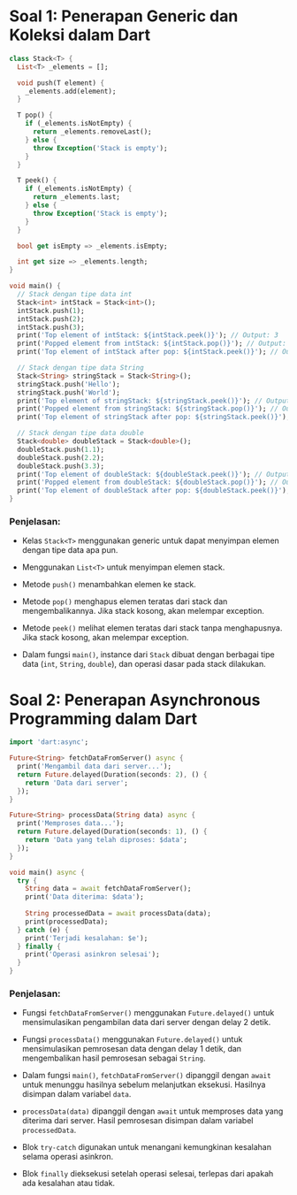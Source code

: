 # Soal 1: Penerapan Generic dan Koleksi dalam Dart

```dart
class Stack<T> {
  List<T> _elements = [];

  void push(T element) {
    _elements.add(element);
  }

  T pop() {
    if (_elements.isNotEmpty) {
      return _elements.removeLast();
    } else {
      throw Exception('Stack is empty');
    }
  }

  T peek() {
    if (_elements.isNotEmpty) {
      return _elements.last;
    } else {
      throw Exception('Stack is empty');
    }
  }

  bool get isEmpty => _elements.isEmpty;

  int get size => _elements.length;
}

void main() {
  // Stack dengan tipe data int
  Stack<int> intStack = Stack<int>();
  intStack.push(1);
  intStack.push(2);
  intStack.push(3);
  print('Top element of intStack: ${intStack.peek()}'); // Output: 3
  print('Popped element from intStack: ${intStack.pop()}'); // Output: 3
  print('Top element of intStack after pop: ${intStack.peek()}'); // Output: 2

  // Stack dengan tipe data String
  Stack<String> stringStack = Stack<String>();
  stringStack.push('Hello');
  stringStack.push('World');
  print('Top element of stringStack: ${stringStack.peek()}'); // Output: World
  print('Popped element from stringStack: ${stringStack.pop()}'); // Output: World
  print('Top element of stringStack after pop: ${stringStack.peek()}'); // Output: Hello

  // Stack dengan tipe data double
  Stack<double> doubleStack = Stack<double>();
  doubleStack.push(1.1);
  doubleStack.push(2.2);
  doubleStack.push(3.3);
  print('Top element of doubleStack: ${doubleStack.peek()}'); // Output: 3.3
  print('Popped element from doubleStack: ${doubleStack.pop()}'); // Output: 3.3
  print('Top element of doubleStack after pop: ${doubleStack.peek()}'); // Output: 2.2
}
```

### Penjelasan:

- Kelas `Stack<T>` menggunakan generic untuk dapat menyimpan elemen dengan tipe data apa pun.

- Menggunakan `List<T>` untuk menyimpan elemen stack.

- Metode `push()` menambahkan elemen ke stack.

- Metode `pop()` menghapus elemen teratas dari stack dan mengembalikannya. Jika stack kosong, akan melempar exception.

- Metode `peek()` melihat elemen teratas dari stack tanpa menghapusnya. Jika stack kosong, akan melempar exception.

- Dalam fungsi `main()`, instance dari `Stack` dibuat dengan berbagai tipe data (`int`, `String`, `double`), dan operasi dasar pada stack dilakukan.

# Soal 2: Penerapan Asynchronous Programming dalam Dart
```dart
import 'dart:async';

Future<String> fetchDataFromServer() async {
  print('Mengambil data dari server...');
  return Future.delayed(Duration(seconds: 2), () {
    return 'Data dari server';
  });
}

Future<String> processData(String data) async {
  print('Memproses data...');
  return Future.delayed(Duration(seconds: 1), () {
    return 'Data yang telah diproses: $data';
  });
}

void main() async {
  try {
    String data = await fetchDataFromServer();
    print('Data diterima: $data');
    
    String processedData = await processData(data);
    print(processedData);
  } catch (e) {
    print('Terjadi kesalahan: $e');
  } finally {
    print('Operasi asinkron selesai');
  }
}
```
### Penjelasan:

- Fungsi `fetchDataFromServer()` menggunakan `Future.delayed()` untuk mensimulasikan pengambilan data dari server dengan delay 2 detik.

- Fungsi `processData()` menggunakan `Future.delayed()` untuk mensimulasikan pemrosesan data dengan delay 1 detik, dan mengembalikan hasil pemrosesan sebagai `String`.

- Dalam fungsi `main()`, `fetchDataFromServer()` dipanggil dengan `await` untuk menunggu hasilnya sebelum melanjutkan eksekusi. Hasilnya disimpan dalam variabel `data`.

- `processData(data)` dipanggil dengan `await` untuk memproses data yang diterima dari server. Hasil pemrosesan disimpan dalam variabel `processedData`.

- Blok `try-catch` digunakan untuk menangani kemungkinan kesalahan selama operasi asinkron.

- Blok `finally` dieksekusi setelah operasi selesai, terlepas dari apakah ada kesalahan atau tidak.